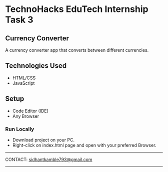 #  TechnoHacks EduTech Internship Task 3 
## Currency Converter
A currency converter app that converts between different currencies.

## Technologies Used
- HTML/CSS
- JavaScript

## Setup
- Code Editor (IDE)
- Any Browser

### Run Locally
- Download project on your PC.
- Right-click on index.html page and open with your preferred Browser.


*******************************************************************************************************************************************


CONTACT: sidhantkamble793@gmail.com


*******************************************************************************************************************************************
